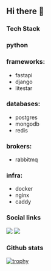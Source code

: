 ## Hi there 👋

### Tech Stack

### python

### frameworks:
  - fastapi
  - django
  - litestar
### databases:
  - postgres
  - mongodb
  - redis
### brokers:
  - rabbitmq
### infra:
  - docker
  - nginx
  - caddy


### Social links
[<img src='https://img.shields.io/badge/Telegram-2CA5E0?style=for-the-badge&logo=telegram&logoColor=white'>](https://t.me/ZUSSS666)
[<img src='https://img.shields.io/badge/Instagram-%23E4405F.svg?style=for-the-badge&logo=Instagram&logoColor=white'>](https://www.instagram.com/ruslant86/)



### Github stats
[![trophy](https://github-profile-trophy.vercel.app/?username=ZUS666&rank=SSS,SS,S,AAA,AA,A&theme=onedark)](https://github.com/ryo-ma/github-profile-trophy)

<!--
**ZUS666/ZUS666** is a ✨ _special_ ✨ repository because its `README.md` (this file) appears on your GitHub profile.

Here are some ideas to get you started:

- 🔭 I’m currently working on ...
- 🌱 I’m currently learning ...
- 👯 I’m looking to collaborate on ...
- 🤔 I’m looking for help with ...
- 💬 Ask me about ...
- 📫 How to reach me: ...
- 😄 Pronouns: ...
- ⚡ Fun fact: ...
-->
